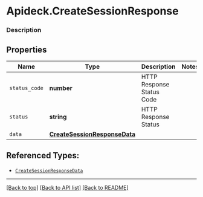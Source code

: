 # Apideck.CreateSessionResponse

### Description

## Properties
Name | Type | Description | Notes
------------ | ------------- | ------------- | -------------
`status_code` | **number** | HTTP Response Status Code | 
`status` | **string** | HTTP Response Status | 
`data` | [**CreateSessionResponseData**](CreateSessionResponseData.md) |  | 





## Referenced Types:


* [`CreateSessionResponseData`](CreateSessionResponseData.md)

---

[[Back to top]](#) [[Back to API list]](../../../../README.md#documentation-for-api-endpoints) [[Back to README]](../../../../README.md)


